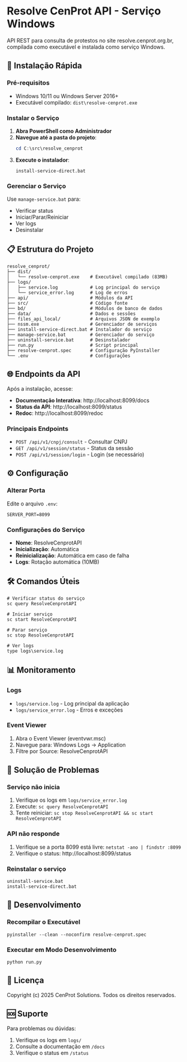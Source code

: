 # Resolve CenProt API - Serviço Windows

API REST para consulta de protestos no site resolve.cenprot.org.br, compilada como executável e instalada como serviço Windows.

## 🚀 Instalação Rápida

### Pré-requisitos
- Windows 10/11 ou Windows Server 2016+
- Executável compilado: `dist\resolve-cenprot.exe`

### Instalar o Serviço

1. **Abra PowerShell como Administrador**
2. **Navegue até a pasta do projeto**:
   ```powershell
   cd C:\src\resolve_cenprot
   ```
3. **Execute o instalador**:
   ```batch
   install-service-direct.bat
   ```

### Gerenciar o Serviço

Use `manage-service.bat` para:
- Verificar status
- Iniciar/Parar/Reiniciar
- Ver logs
- Desinstalar

## 📋 Estrutura do Projeto

```
resolve_cenprot/
├── dist/
│   └── resolve-cenprot.exe    # Executável compilado (83MB)
├── logs/
│   ├── service.log            # Log principal do serviço
│   └── service_error.log      # Log de erros
├── api/                       # Módulos da API
├── src/                       # Código fonte
├── bd/                        # Módulos de banco de dados
├── data/                      # Dados e sessões
├── files_api_local/           # Arquivos JSON de exemplo
├── nssm.exe                   # Gerenciador de serviços
├── install-service-direct.bat # Instalador do serviço
├── manage-service.bat         # Gerenciador do serviço
├── uninstall-service.bat      # Desinstalador
├── run.py                     # Script principal
├── resolve-cenprot.spec       # Configuração PyInstaller
└── .env                       # Configurações
```

## 🌐 Endpoints da API

Após a instalação, acesse:

- **Documentação Interativa**: http://localhost:8099/docs
- **Status da API**: http://localhost:8099/status
- **Redoc**: http://localhost:8099/redoc

### Principais Endpoints

- `POST /api/v1/cnpj/consult` - Consultar CNPJ
- `GET /api/v1/session/status` - Status da sessão
- `POST /api/v1/session/login` - Login (se necessário)

## ⚙️ Configuração

### Alterar Porta

Edite o arquivo `.env`:
```env
SERVER_PORT=8099
```

### Configurações do Serviço

- **Nome**: ResolveCenprotAPI
- **Inicialização**: Automática
- **Reinicialização**: Automática em caso de falha
- **Logs**: Rotação automática (10MB)

## 🛠️ Comandos Úteis

```batch
# Verificar status do serviço
sc query ResolveCenprotAPI

# Iniciar serviço
sc start ResolveCenprotAPI

# Parar serviço
sc stop ResolveCenprotAPI

# Ver logs
type logs\service.log
```

## 📊 Monitoramento

### Logs
- `logs/service.log` - Log principal da aplicação
- `logs/service_error.log` - Erros e exceções

### Event Viewer
1. Abra o Event Viewer (eventvwr.msc)
2. Navegue para: Windows Logs → Application
3. Filtre por Source: ResolveCenprotAPI

## 🔧 Solução de Problemas

### Serviço não inicia
1. Verifique os logs em `logs/service_error.log`
2. Execute: `sc query ResolveCenprotAPI`
3. Tente reiniciar: `sc stop ResolveCenprotAPI && sc start ResolveCenprotAPI`

### API não responde
1. Verifique se a porta 8099 está livre: `netstat -ano | findstr :8099`
2. Verifique o status: http://localhost:8099/status

### Reinstalar o serviço
```batch
uninstall-service.bat
install-service-direct.bat
```

## 📝 Desenvolvimento

### Recompilar o Executável
```batch
pyinstaller --clean --noconfirm resolve-cenprot.spec
```

### Executar em Modo Desenvolvimento
```batch
python run.py
```

## 📄 Licença

Copyright (c) 2025 CenProt Solutions. Todos os direitos reservados.

## 🆘 Suporte

Para problemas ou dúvidas:
1. Verifique os logs em `logs/`
2. Consulte a documentação em `/docs`
3. Verifique o status em `/status`
